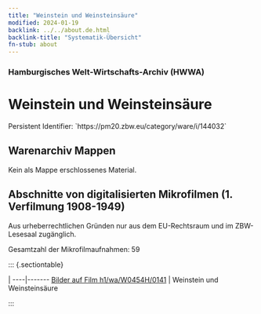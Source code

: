 ```yaml
---
title: "Weinstein und Weinsteinsäure"
modified: 2024-01-19
backlink: ../../about.de.html
backlink-title: "Systematik-Übersicht"
fn-stub: about
---
```


### Hamburgisches Welt-Wirtschafts-Archiv (HWWA)

# Weinstein und Weinsteinsäure

<div class="hint">Persistent Identifier: `https://pm20.zbw.eu/category/ware/i/144032`</div>







## Warenarchiv Mappen





Kein als Mappe erschlossenes Material.



<a id="filmsections" />

## Abschnitte von digitalisierten Mikrofilmen (1. Verfilmung 1908-1949)

<p>Aus urheberrechtlichen Gründen nur aus dem EU-Rechtsraum und im ZBW-Lesesaal zugänglich.</p>


<p>Gesamtzahl der Mikrofilmaufnahmen: 59</p>





::: {.sectiontable}

 | 
----|-------
<a class="btn" href="https://pm20.zbw.eu/film/h1/wa/W0454H/0141" rel="nofollow">Bilder auf Film h1/wa/W0454H/0141</a> | Weinstein und Weinsteinsäure


:::
















